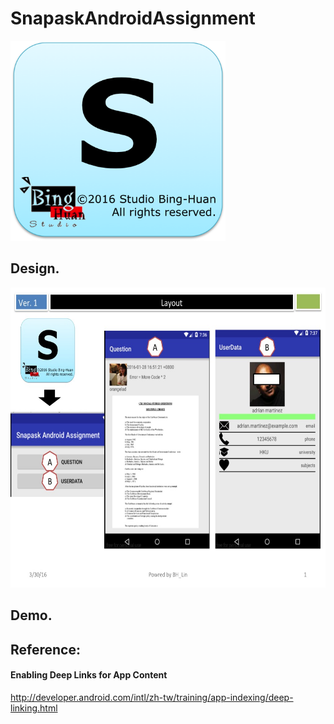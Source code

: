 # SnapaskAndroidAssignment

<img src="Icon.png" width="auto" height="320"><br/>

## Design. 
<img src="images/Slide1.jpg" width="auto" height="480"><br/>

## Demo. 



## Reference:

<h4>Enabling Deep Links for App Content</h4>
<a href="http://developer.android.com/intl/zh-tw/training/app-indexing/deep-linking.html">http://developer.android.com/intl/zh-tw/training/app-indexing/deep-linking.html</a>